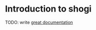 # Introduction to shogi

TODO: write [great documentation](http://jacobian.org/writing/what-to-write/)

